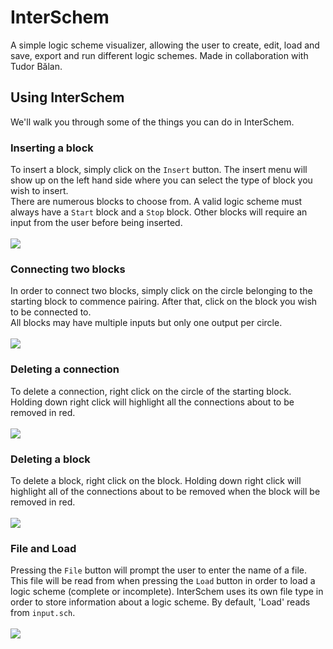 # InterSchem
A simple logic scheme visualizer, allowing the user to create, edit, load and save, export and run different logic schemes.
Made in collaboration with Tudor Bălan.
## Using InterSchem
We'll walk you through some of the things you can do in InterSchem.
### Inserting a block <br>
To insert a block, simply click on the `Insert` button. The insert menu will show up on the left hand side where you can select the type of block you wish to insert.
<br>
There are numerous blocks to choose from. A valid logic scheme must always have a `Start` block and a `Stop` block. Other blocks will require an input from the user before being inserted.
<br><br><img src="https://media.giphy.com/media/M5UzxrVjOYOZWUaUfF/giphy.gif"></img>
### Connecting two blocks <br>
In order to connect two blocks, simply click on the circle belonging to the starting block to commence pairing. After that, click on the block you wish to be connected to.
<br>
All blocks may have multiple inputs but only one output per circle.
<br><br><img src="https://media.giphy.com/media/YHS9RdTl12pygJ66rV/giphy.gif"></img>
### Deleting a connection <br>
To delete a connection, right click on the circle of the starting block. Holding down right click will highlight all the connections about to be removed in red.
<br><br><img src="https://media.giphy.com/media/mdvV3L4cUZ3qxa96Ri/giphy.gif"></img>
### Deleting a block <br>
To delete a block, right click on the block. Holding down right click will highlight all of the connections about to be removed when the block will be removed in red.
<br><br><img src="https://media.giphy.com/media/rDWvzHzvK8Zjm46Azk/giphy.gif"></img>
### File and Load <br>
Pressing the `File` button will prompt the user to enter the name of a file. This file will be read from when pressing the `Load` button in order to load a logic scheme (complete or incomplete). InterSchem uses its own file type in order to store information about a logic scheme. By default, 'Load' reads from `input.sch`.
<br><br><img src="https://media.giphy.com/media/rP7ag7GzkKoM3JBF4Q/giphy.gif"></img>
